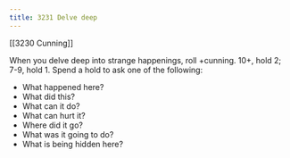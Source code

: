 ```yaml
---
title: 3231 Delve deep
---
```

[[3230 Cunning]]

When you delve deep into strange happenings, roll +cunning. 10+, hold 2; 7-9, hold 1. Spend a hold to ask one of the following: 
- What happened here?
- What did this?
- What can it do?
- What can hurt it?
- Where did it go?
- What was it going to do?
- What is being hidden here?